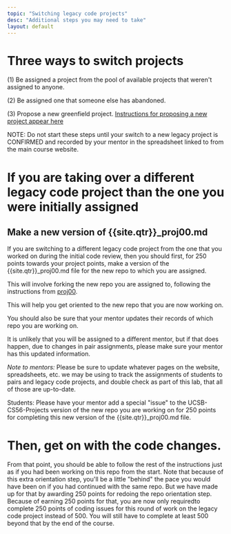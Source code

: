 ```yaml
---
topic: "Switching legacy code projects"
desc: "Additional steps you may need to take"
layout: default
---
```


# Three ways to switch projects

(1) Be assigned a project from the pool of available projects that weren't assigned to anyone.


(2) Be assigned one that someone else has abandoned.

(3) Propose a new greenfield project.  [Instructions for proposing a new project appear here](/lab/proposal01/)

NOTE: Do not start these steps until your switch to a new legacy project is CONFIRMED and recorded by your mentor in the spreadsheet linked to from the main course website.

# If you are taking over a different legacy code project than the one you were initially assigned

## Make a new version of {{site.qtr}}\_proj00.md 

If you are switching to a different legacy code project from the one that you worked on during the initial code review,
then you should first, for 250 points towards your project points, make a version of the {{site.qtr}}\_proj00.md file 
for the new repo to which you are assigned.

This will involve forking the new repo you are assigned to, following the instructions from [proj00](/lab/proj00/).

This will help you get oriented to the new repo that you are now working on.

You should also be sure that your mentor updates their records of which repo you are working on.

It is unlikely that you will be assigned to a different mentor, but if
that does happen, due to changes in pair assignments, please make sure
your mentor has this updated information.

*Note to mentors:* Please be sure to update whatever pages on the
 website, spreadsheets, etc. we may be using to track the assignments
 of students to pairs and legacy code projects, and double check as
 part of this lab, that all of those are up-to-date.
 
Students: Please have your mentor add a special "issue" to the
UCSB-CS56-Projects version of the new repo you are working on for 250
points for completing this new version of the {{site.qtr}}\_proj00.md
file.

# Then, get on with the code changes.

From that point, you should be able to follow the rest of the
instructions just as if you had been working on this repo from the
start.  Note that because of this extra orientation step, you'll be a
little "behind" the pace you would have been on if you had continued
with the same repo.  But we have made up for that by awarding 250
points for redoing the repo orientation step.  Because of earning 250
points for that, you are now only requiredto complete 250 points of
coding issues for this round of work on the legacy code project
instead of 500.  You will still have to complete at least 500 beyond
that by the end of the course.

